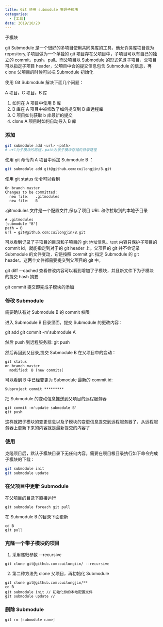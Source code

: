 ```yaml
---
title: Git 使用 submodule 管理子模块
categories:
  - [工具]
date: 2019/10/20
---
```


子模块

git Submodule 是一个很好的多项目使用共同类库的工具，他允许类库项目做为 repository,子项目做为一个单独的 git 项目存在父项目中，子项目可以有自己的独立的 commit，push，pull。而父项目以 Submodule 的形式包含子项目，父项目可以指定子项目 header，父项目中会的提交信息包含 Submodule 的信息，再 clone 父项目的时候可以把 Submodule 初始化

使用 Git Submodule 解决下面几个问题：

A 项目，C 项目，B 库

1. 如何在 A 项目中使用 B 库
2. B 库在 A 项目中被修改了如何提交到 B 库远程库
3. C 项目如何获取 b 库最新的提交
4. clone A 项目时如何自动导入 B 库

### 添加

```bash
git submodule add <url> <path>
# url为子模块的路径，path为该子模块存储的目录路径
```

使用 git 命令向 A 项目中添加 Submodule B ：

```bash
git submodule add git@github.com:cuilongjin/B.git
```

使用 git status 命令可以看到

```
On branch master
Changes to be committed:
  new file:   .gitmodules
  new file:   B
```

.gitmodules 文件是一个配置文件,保存了项目 URL 和你拉取到的本地子目录

```
# .gitmodules
[submodule "B"]
path = B
url = git@github.com:cuilongjin/B.git
```

可以看到记录了子项目的目录和子项目的 git 地址信息。text 内容只保护子项目的 commit id，就能指定到对于的 git header 上。父项目的 git 并不会记录 Submodule 的文件变动，它是按照 commit git 指定 Submodule 的 git header。这两个文件都需要提交到父项目的 git 中。

git diff --cached 查看修改内容可以看到增加了子模块，并且新文件下为子模块的提交 hash 摘要

git commit 提交即完成子模块的添加

### 修改 Submodule

需要确认有对 Submodule B 的 commit 权限

进入 Submodule B 目录里面，提交 Submodule 的更改内容：

git add
git commit -m'submodule A'

然后 push 到远程服务器: git push

然后再回到父目录,提交 Submodule B 在父项目中的变动：

```
git status
on branch master
  modified: B (new commits)
```

可以看到 B 中已经变更为 Submodule 最新的 commit id:

```
Subproject commit *********
```

把 Submodule 的变动信息推送到父项目的远程服务器

```
git commit -m'update submodule B'
git push
```

这样就把子模块的变更信息以及子模块的变更信息提交到远程服务器了，从远程服务器上更新下来的内容就是最新提交的内容了

### 使用

克隆项目后，默认子模块目录下无任何内容。需要在项目根目录执行如下命令完成子模块的下载：

```sh
git submodule init
git submodule update
```

### 在父项目中更新 Submodule

在父项目的目录下直接运行

```
git submodule foreach git pull
```

在 Submodule B 的目录下面更新

```
cd B
git pull
```

### 克隆一个带子模块的项目

1. 采用递归参数 --recursive

```
git clone git@github.com:cuilongiin/ --recursive
```

2. 第二种方法先 clone 父项目，再初始化 Submodule

```
git clone git@github.com:cuilongjin/**
cd B
git submodule init // 初始化你的本地配置文件
git submodule update //
```

### 删除 Submodule

```
git rm [submodule name]
```
